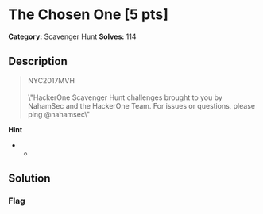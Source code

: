 # The Chosen One [5 pts]

**Category:** Scavenger Hunt
**Solves:** 114

## Description
>NYC2017MVH<br><br>\\"HackerOne Scavenger Hunt challenges brought to you by NahamSec and the HackerOne Team. For issues or questions, please ping @nahamsec\\"

**Hint**
* -

## Solution

### Flag

